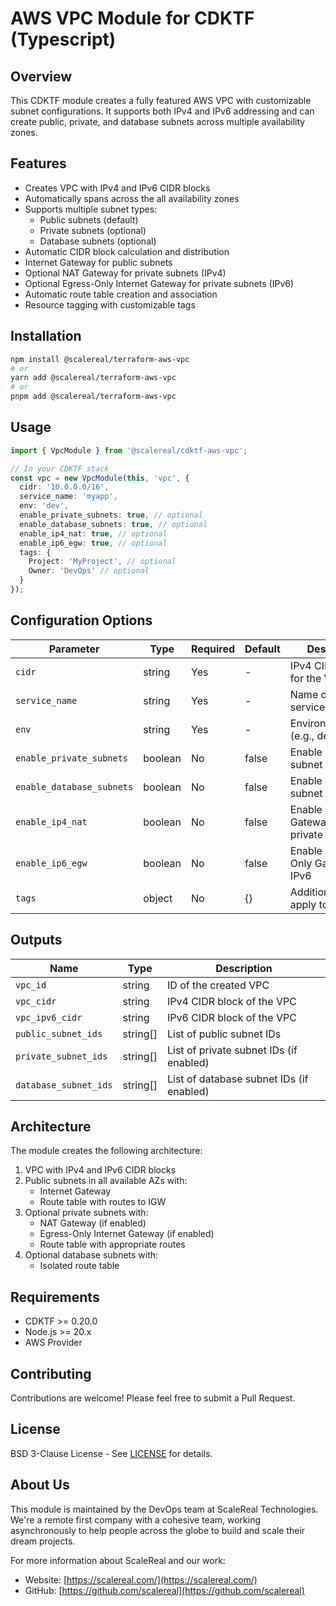 # AWS VPC Module for CDKTF (Typescript)

## Overview

This CDKTF module creates a fully featured AWS VPC with customizable subnet configurations. It supports both IPv4 and IPv6 addressing and can create public, private, and database subnets across multiple availability zones.

## Features

- Creates VPC with IPv4 and IPv6 CIDR blocks
- Automatically spans across the all availability zones
- Supports multiple subnet types:
  - Public subnets (default)
  - Private subnets (optional)
  - Database subnets (optional)
- Automatic CIDR block calculation and distribution
- Internet Gateway for public subnets
- Optional NAT Gateway for private subnets (IPv4)
- Optional Egress-Only Internet Gateway for private subnets (IPv6)
- Automatic route table creation and association
- Resource tagging with customizable tags

## Installation

```bash
npm install @scalereal/terraform-aws-vpc
# or
yarn add @scalereal/terraform-aws-vpc
# or
pnpm add @scalereal/terraform-aws-vpc
```

## Usage

```typescript
import { VpcModule } from '@scalereal/cdktf-aws-vpc';

// In your CDKTF stack
const vpc = new VpcModule(this, 'vpc', {
  cidr: '10.0.0.0/16',
  service_name: 'myapp',
  env: 'dev',
  enable_private_subnets: true, // optional
  enable_database_subnets: true, // optional
  enable_ip4_nat: true, // optional
  enable_ip6_egw: true, // optional
  tags: {
    Project: 'MyProject', // optional
    Owner: 'DevOps' // optional
  }
});
```

## Configuration Options

| Parameter | Type | Required | Default | Description |
|-----------|------|----------|---------|-------------|
| `cidr` | string | Yes | - | IPv4 CIDR block for the VPC |
| `service_name` | string | Yes | - | Name of the service/application |
| `env` | string | Yes | - | Environment name (e.g., dev, prod) |
| `enable_private_subnets` | boolean | No | false | Enable private subnet creation |
| `enable_database_subnets` | boolean | No | false | Enable database subnet creation |
| `enable_ip4_nat` | boolean | No | false | Enable NAT Gateway for private subnets |
| `enable_ip6_egw` | boolean | No | false | Enable Egress-Only Gateway for IPv6 |
| `tags` | object | No | {} | Additional tags to apply to resources |

## Outputs

| Name | Type | Description |
|------|------|-------------|
| `vpc_id` | string | ID of the created VPC |
| `vpc_cidr` | string | IPv4 CIDR block of the VPC |
| `vpc_ipv6_cidr` | string | IPv6 CIDR block of the VPC |
| `public_subnet_ids` | string[] | List of public subnet IDs |
| `private_subnet_ids` | string[] | List of private subnet IDs (if enabled) |
| `database_subnet_ids` | string[] | List of database subnet IDs (if enabled) |

## Architecture

The module creates the following architecture:

1. VPC with IPv4 and IPv6 CIDR blocks
2. Public subnets in all available AZs with:
   - Internet Gateway
   - Route table with routes to IGW
3. Optional private subnets with:
   - NAT Gateway (if enabled)
   - Egress-Only Internet Gateway (if enabled)
   - Route table with appropriate routes
4. Optional database subnets with:
   - Isolated route table

## Requirements

- CDKTF >= 0.20.0
- Node.js >= 20.x
- AWS Provider

## Contributing

Contributions are welcome! Please feel free to submit a Pull Request.

## License

BSD 3-Clause License - See [LICENSE](LICENSE) for details.

## About Us

This module is maintained by the DevOps team at ScaleReal Technologies. We're a remote first company with a cohesive team, working asynchronously to help people across the globe to build and scale their dream projects.

For more information about ScaleReal and our work:
- Website: [https://scalereal.com/](https://scalereal.com/)
- GitHub: [https://github.com/scalereal](https://github.com/scalereal)
